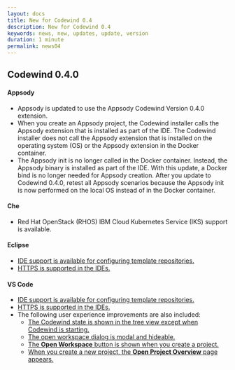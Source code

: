 ```yaml
---
layout: docs
title: New for Codewind 0.4
description: New for Codewind 0.4
keywords: news, new, updates, update, version
duration: 1 minute
permalink: news04
---
```


## Codewind 0.4.0

#### Appsody
- Appsody is updated to use the Appsody Codewind Version 0.4.0 extension.
- When you create an Appsody project, the Codewind installer calls the Appsody extension that is installed as part of the IDE. The Codewind installer does not call the Appsody extension that is installed on the operating system (OS) or the Appsody extension in the Docker container.
- The Appsody init is no longer called in the Docker container. Instead, the Appsody binary is installed as part of the IDE. With this update, a Docker bind is no longer needed for Appsody creation. After you update to Codewind 0.4.0, retest all Appsody scenarios because the Appsody init is now performed on the local OS instead of in the Docker container.

#### Che
- Red Hat OpenStack (RHOS) IBM Cloud Kubernetes Service (IKS) support is available.

#### Eclipse
- [IDE support is available for configuring template repositories.](https://github.com/eclipse/codewind/issues/32)
- [HTTPS is supported in the IDEs.](https://github.com/eclipse/codewind/issues/408)

#### VS Code
- [IDE support is available for configuring template repositories.](https://github.com/eclipse/codewind/issues/32)
- [HTTPS is supported in the IDEs.](https://github.com/eclipse/codewind/issues/408)
- The following user experience improvements are also included:
  - [The Codewind state is shown in the tree view except when Codewind is starting.](https://github.com/eclipse/codewind/issues/156)
  - [The open workspace dialog is modal and hideable.](https://github.com/eclipse/codewind/issues/152)
  - [The **Open Workspace** button is shown when you create a project.](https://github.com/eclipse/codewind/issues/151)
  - [When you create a new project, the **Open Project Overview** page appears.](https://github.com/eclipse/codewind/issues/160)



